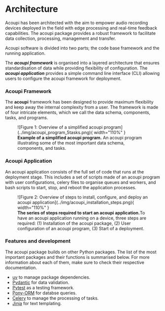 # Architecture

Acoupi has been architected with the aim to empower audio recording devices deployed in the field with edge processing and real-time feedback capabilities. The acoupi package provides a robust framework to facilitate data collection, processing, management and transfer. 

Acoupi software is divided into two parts; the code base framework and the running application.

The **_acoupi framework_** is organised into a layered architecture that ensures standardisation of data while providing flexibility of configuration.
The **_acoupi application_** provides a simple command line interface (CLI) allowing users to configure the acoupi framework for deployment.

### Acoupi Framework

The **acoupi** framework has been designed to provide maximum flexibility and keep away the internal complexity from a user.
The framework is made of four intricate elements, which we call the data schema, components, tasks, and programs.

<figure markdown="span">
    ![Figure 1: Overview of a simplified acoupi program](../img/acoupi_program_5tasks.png){ width="110%" }
    <figcaption><b>Example of a simplified acoupi program.</b> An acoupi program illustrating some of the most important data schema, components, and tasks.
</figure>

### Acoupi Application

An acoupi application consists of the full set of code that runs at the deployment stage. This includes a set of scripts made of an acoupi program with user configurations, celery files to organise queues and workers, and bash scripts to start, stop, and reboot the application processes. 

<figure markdown="span">
    ![Figure 2: Overview of steps to install, configure, and deploy an acoupi application](../img/acoupi_installation_steps.png){ width="110%" }
    <figcaption><b>The series of steps required to start an acoupi application.</b>To have an acoupi application running on a device, three steps are required: (1) Installation of the acoupi package, (2) User configuration of an acoupi program, (3) Start of a deployment.
</figure>

### Features and development

The acoupi package builds on other Python packages. The list of the most important packages and their functions is summarised below.
For more information about each of them, make sure to check their respective documentation.

- [uv](https://docs.astral.sh/uv/) to manage package dependencies.
- [Pydantic](https://docs.pydantic.dev/dev/) for data validation.
- [Pytest](https://docs.pytest.org/en/7.4.x/) as a testing framework.
- [Pony-ORM](https://ponyorm.org/) for databse queries.
- [Celery](https://docs.celeryq.dev/en/stable/getting-started/introduction.html) to manage the processing of tasks.
- [Jinja](#jinja) for text templating.

